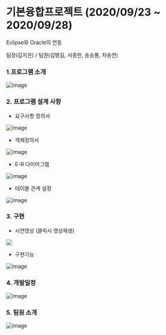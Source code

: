 # 기본융합프로젝트 (2020/09/23 ~ 2020/09/28)

Eclipse와 Oracle의 연동

팀장(김지은) / 팀원(김병길, 서종한, 송승룡, 차송연)

### **1.프로그램 소개**

![image](https://user-images.githubusercontent.com/71308649/103635719-449ba980-4f8c-11eb-89bb-a49d1c22b2da.png)

### **2. 프로그램 설계 사항**

- 요구사항 정의서

![image](https://user-images.githubusercontent.com/71308649/103635734-4a918a80-4f8c-11eb-8186-2cd6bec1c122.png)

- 객체정의서

![image](https://user-images.githubusercontent.com/71308649/103635744-4cf3e480-4f8c-11eb-9756-4429c533a9e9.png)

- E-R 다이어그램

![image](https://user-images.githubusercontent.com/71308649/103635750-4ebda800-4f8c-11eb-914b-189a45bfea8a.png)

- 테이블 관계 설정

![image](https://user-images.githubusercontent.com/71308649/103635755-50876b80-4f8c-11eb-8edf-0554226d347e.png)

### 3. 구현

- 시연영상 (클릭시 영상재생)
<a href = "https://user-images.githubusercontent.com/71308649/103636185-fa66f800-4f8c-11eb-8061-686e18e9d565.mp4">
  <img src = "https://user-images.githubusercontent.com/71308649/103636315-23878880-4f8d-11eb-8b7d-b76e2147a518.png">
</a>

- 구현기능

![image](https://user-images.githubusercontent.com/71308649/103635763-53825c00-4f8c-11eb-9c1c-38d82e9e8f39.png)

### 4. 개발일정

![image](https://user-images.githubusercontent.com/71308649/103635766-55e4b600-4f8c-11eb-9038-967ce0ff0c06.png)

### 5. 팀원 소개

![image](https://user-images.githubusercontent.com/71308649/103635771-58471000-4f8c-11eb-8bcc-96e4b3d5e046.png)
